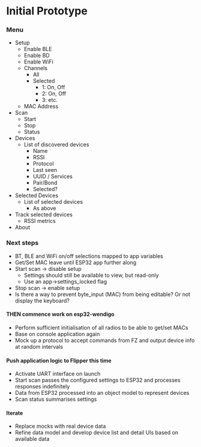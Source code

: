 # Initial Prototype

### Menu
* Setup
    * Enable BLE
    * Enable BD
    * Enable WiFi
    * Channels
        * All
        * Selected
            * 1: On, Off
            * 2: On, Off
            * 3: etc.
    * MAC Address
* Scan
    * Start
    * Stop
    * Status
* Devices
    * List of discovered devices
        * Name
        * RSSI
        * Protocol
        * Last seen
        * UUID / Services
        * Pair/Bond
        * Selected?
* Selected Devices
    * List of selected devices
        * As above
* Track selected devices
    * RSSI metrics
* About

### Next steps
* BT, BLE and WiFi on/off selections mapped to app variables
* Get/Set MAC leave until ESP32 app further along
* Start scan -> disable setup
    * Settings should still be available to view, but read-only
    * Use an app->settings_locked flag
* Stop scan -> enable setup
* Is there a way to prevent byte_input (MAC) from being editable? Or not display the keyboard?

#### THEN commence work on esp32-wendigo
* Perform sufficient initialisation of all radios to be able to get/set MACs
* Base on console application again
* Mock up a protocol to accept commands from FZ and output device info at random intervals

#### Push application logic to Flipper this time
* Activate UART interface on launch
* Start scan passes the configured settings to ESP32 and processes responses indefinitely
* Data from ESP32 processed into an object model to represent devices
* Scan status summarises settings

#### Iterate
* Replace mocks with real device data
* Refine data model and develop device list and detail UIs based on available data